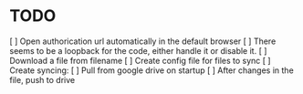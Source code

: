 # TODO

[ ] Open authorication url automatically in the default browser
[ ] There seems to be a loopback for the code, either handle it or disable it.
[ ] Download a file from filename
[ ] Create config file for files to sync
[ ] Create syncing:
    [ ] Pull from google drive on startup
    [ ] After changes in the file, push to drive

